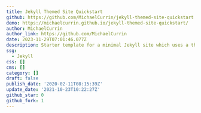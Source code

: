 ```yaml
---
title: Jekyll Themed Site Quickstart
github: https://github.com/MichaelCurrin/jekyll-themed-site-quickstart
demo: https://michaelcurrin.github.io/jekyll-themed-site-quickstart/
author: MichaelCurrin
author_link: https://github.com/MichaelCurrin
date: 2023-11-29T07:01:46.077Z
description: Starter template for a minimal Jekyll site which uses a theme
ssg:
  - Jekyll
css: []
cms: []
category: []
draft: false
publish_date: '2020-02-11T08:15:39Z'
update_date: '2021-10-23T10:22:27Z'
github_star: 0
github_fork: 1
---
```

